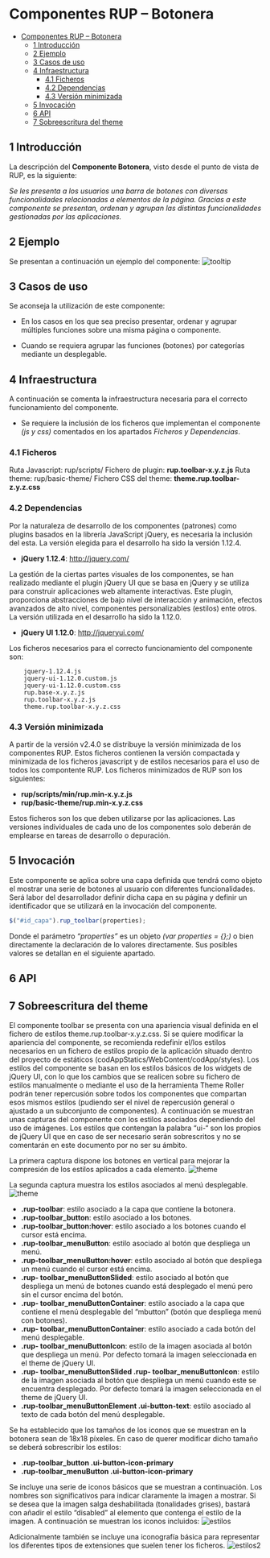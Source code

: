 # Componentes RUP – Botonera

<!-- MDTOC maxdepth:6 firsth1:1 numbering:0 flatten:0 bullets:1 updateOnSave:1 -->

- [Componentes RUP – Botonera](#componentes-rup-–-botonera)   
   - [1 Introducción](#1-introducción)   
   - [2 Ejemplo](#2-ejemplo)   
   - [3 Casos de uso](#3-casos-de-uso)   
   - [4 Infraestructura](#4-infraestructura)   
      - [4.1 Ficheros](#41-ficheros)   
      - [4.2 Dependencias](#42-dependencias)   
      - [4.3 Versión minimizada](#43-versión-minimizada)   
   - [5 Invocación](#5-invocación)   
   - [6 API](#6-api)   
   - [7 Sobreescritura del theme](#7-sobreescritura-del-theme)   

<!-- /MDTOC -->

##  1 Introducción
 La descripción del **Componente Botonera**, visto desde el punto de vista de RUP, es la siguiente:

*Se les presenta a los usuarios una barra de botones con diversas funcionalidades relacionadas a elementos de la página. Gracias a este componente se presentan, ordenan y agrupan las distintas funcionalidades gestionadas por las aplicaciones.*

##  2 Ejemplo
Se presentan a continuación un ejemplo del componente:
![tooltip](img/rup.toolbar_1.png)

##  3 Casos de uso
Se aconseja la utilización de este componente:
+ En los casos en los que sea preciso presentar, ordenar y agrupar múltiples funciones sobre una misma página o componente.

+ Cuando se requiera agrupar las funciones (botones) por categorías mediante un desplegable.

##  4 Infraestructura
A continuación se comenta la infraestructura necesaria para el correcto funcionamiento del componente.
 + Se requiere la inclusión de los ficheros que implementan el componente *(js y css)* comentados en los apartados *Ficheros y Dependencias*.

### 4.1 Ficheros
Ruta Javascript: rup/scripts/
Fichero de plugin: **rup.toolbar-x.y.z.js**
Ruta theme: rup/basic-theme/
Fichero CSS del theme: **theme.rup.toolbar-z.y.z.css**

### 4.2 Dependencias
Por la naturaleza de desarrollo de los componentes (patrones) como plugins basados en la librería JavaScript jQuery, es necesaria la inclusión del esta. La versión elegida para el desarrollo ha sido la versión 1.12.4.
+ **jQuery 1.12.4**: http://jquery.com/

La gestión de la ciertas partes visuales de los componentes, se han realizado mediante el plugin jQuery UI que se basa en jQuery y se utiliza para construir aplicaciones web altamente interactivas. Este plugin, proporciona abstracciones de bajo nivel de interacción y animación, efectos avanzados de alto nivel, componentes personalizables (estilos) ente otros. La versión utilizada en el desarrollo ha sido la 1.12.0.

+ **jQuery UI 1.12.0**: http://jqueryui.com/

Los ficheros necesarios para el correcto funcionamiento del componente son:

		jquery-1.12.4.js
        jquery-ui-1.12.0.custom.js
        jquery-ui-1.12.0.custom.css
        rup.base-x.y.z.js
        rup.toolbar-x.y.z.js
        theme.rup.toolbar-x.y.z.css

###     4.3 Versión minimizada
A partir de la versión v2.4.0 se distribuye la versión minimizada de los componentes RUP. Estos ficheros contienen la versión compactada y minimizada de los ficheros javascript y de estilos necesarios para el uso de todos los compontente RUP.
Los ficheros minimizados de RUP son los siguientes:
+ **rup/scripts/min/rup.min-x.y.z.js**
+ **rup/basic-theme/rup.min-x.y.z.css**

Estos ficheros son los que deben utilizarse por las aplicaciones. Las versiones individuales de cada uno de los componentes solo deberán de emplearse en tareas de desarrollo o depuración.

##  5 Invocación
Este componente se aplica sobre una capa definida que tendrá como objeto el mostrar una serie de botones al usuario con diferentes funcionalidades. Será labor del desarrollador definir dicha capa en su página y definir un identificador que se utilizará en la invocación del componente.
```javascript
$("#id_capa").rup_toolbar(properties);
```
Donde el parámetro *“properties”* es un objeto *(var properties = {};)* o bien directamente la declaración de lo valores directamente. Sus posibles valores se detallan en el siguiente apartado.

##  6 API

##  7 Sobreescritura del theme
El componente toolbar se presenta con una apariencia visual definida en el fichero de estilos theme.rup.toolbar-x.y.z.css.
Si se quiere modificar la apariencia del componente, se recomienda redefinir el/los estilos necesarios en un fichero de estilos propio de la aplicación situado dentro del proyecto de estáticos (codAppStatics/WebContent/codApp/styles).
Los estilos del componente se basan en los estilos básicos de los widgets de jQuery UI, con lo que los cambios que se realicen sobre su fichero de estilos manualmente o mediante el uso de la herramienta Theme Roller podrán tener repercusión sobre todos los componentes que compartan esos mismos estilos (pudiendo ser el nivel de repercusión general o ajustado a un subconjunto de componentes).
A continuación se muestran unas capturas del componente con los estilos asociados dependiendo del uso de imágenes. Los estilos que contengan la palabra “ui-“ son los propios de jQuery UI que en caso de ser necesario serán sobrescritos y no se comentarán en este documento por no ser su ámbito.

La primera captura dispone los botones en vertical para mejorar la compresión de los estilos aplicados a cada elemento.
![theme](img/rup.toolbar_2.png)

La segunda captura muestra los estilos asociados al menú desplegable.
![theme](img/rup.toolbar_3.png)

+ **.rup-toolbar**: estilo asociado a la capa que contiene la botonera.
+	**.rup-toolbar_button**: estilo asociado a los botones.
+	**.rup-toolbar_button:hover**: estilo asociado a los botones cuando el cursor está encima.
+	**.rup-toolbar_menuButton**: estilo asociado al botón que despliega un menú.
+	**.rup-toolbar_menuButton:hover**: estilo asociado al botón que despliega un menú cuando el cursor está encima.
+	**.rup- toolbar_menuButtonSlided**: estilo asociado al botón que despliega un menú de botones cuando está desplegado el menú pero sin el cursor encima del botón.
+	**.rup- toolbar_menuButtonContainer**: estilo asociado a la capa que contiene el menú desplegable del “mbutton” (botón que despliega menú con botones).
+	**.rup- toolbar_menuButtonContainer**: estilo asociado a cada botón del menú desplegable.
+	**.rup- toolbar_menuButtonIcon**: estilo de la imagen asociada al botón que despliega un menú. Por defecto tomará la imagen seleccionada en el theme de jQuery UI.
+	**.rup- toolbar_menuButtonSlided .rup- toolbar_menuButtonIcon**: estilo de la imagen asociada al botón que despliega un menú cuando este se encuentra desplegado. Por defecto tomará la imagen seleccionada en el theme de jQuery UI.
+	**.rup-toolbar_menuButtonElement .ui-button-text**: estilo asociado al texto de cada botón del menú desplegable.

Se ha establecido que los tamaños de los iconos que se muestran en la botonera sean de 18x18 píxeles. En caso de querer modificar dicho tamaño se deberá sobrescribir los estilos:
+	**.rup-toolbar_button .ui-button-icon-primary**
+	**.rup-toolbar_menuButton .ui-button-icon-primary**

Se incluye una serie de iconos básicos que se muestran a continuación. Los nombres son significativos para indicar claramente la imagen a mostrar. Si se desea que la imagen salga deshabilitada (tonalidades grises), bastará con añadir el estilo “disabled” al elemento que contenga el estilo de la imagen. A continuación se muestran los iconos incluidos:
![estilos](img/rup.toolbar_4.png)

Adicionalmente también se incluye una iconografía básica para representar los diferentes tipos de extensiones que suelen tener los ficheros.
![estilos2](img/rup.toolbar_5.png)
